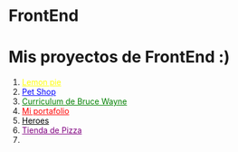 # FrontEnd

<h1>Mis proyectos de FrontEnd :)</h1>

<ol>
  <li><a href='https://erasmoh24.github.io/Front_End/LemonPie' style='color:yellow;'>Lemon pie</a></li>
  <li><a href='https://erasmoh24.github.io/Front_End/petShop' style='color:blue;'>Pet Shop</a></li>
  <li><a href='https://erasmoh24.github.io/Front_End/curriculum' style='color:green;'>Curriculum de Bruce Wayne</a></li>
  <li><a href='https://erasmoh24.github.io/Front_End/CvPropio' style='color:red;'>Mi portafolio</a></li>
  <li><a href='https://erasmoh24.github.io/Front_End/Heroes' style='color:black;'>Heroes</a></li>
  <li><a href='https://erasmoh24.github.io/Front_End/tiendaPizza' style='color:purple;'>Tienda de Pizza</a></li>
  <li><a href='https://erasmoh24.github.io/Front_End/tiendaGaming' style='color:silver'></a></li>
</ol>


